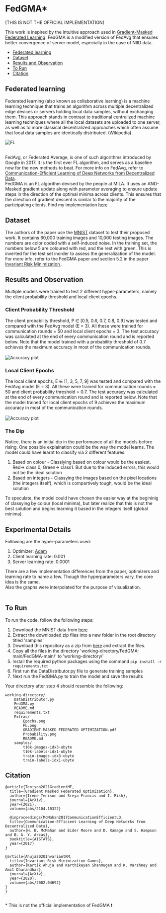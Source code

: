 # FedGMA*

[THIS IS NOT THE OFFICIAL IMPLEMENTATION]

This work is inspired by the intuitive approach used in [Gradient-Masked Federated Learning](https://github.com/siddarth-c/FedGMA/blob/main/Extras/GRADIENT-MASKED%20FEDERATED%20OPTIMIZATION.pdf). FedGMA is a modified version of FedAvg that ensures better convergence of server model, especially in the case of NIID data. 

- [Federated learning](#federated-learning)
- [Dataset](#dataset)
- [Results and Observation](#results-and-observation)
- [To Run](#to-run)
- [Citation](#citation)

## Federated learning
Federated learning (also known as collaborative learning) is a machine learning technique that trains an algorithm across multiple decentralized edge devices or servers holding local data samples, without exchanging them. This approach stands in contrast to traditional centralized machine learning techniques where all the local datasets are uploaded to one server, as well as to more classical decentralized approaches which often assume that local data samples are identically distributed. (Wikipedia) <br>

![FL](https://github.com/siddarth-c/FedGMA/blob/main/Extras/FL.png)

<br> FedAvg, or Federated Average, is one of such algorithms introduced by Google in 2017. It is the first ever FL algorithm, and serves as a baseline now for the new methods to beat. For more info on FedAvg, refer to [Communication-Efficient Learning of Deep Networks from Decentralized Data](https://arxiv.org/pdf/1602.05629.pdf). <br>
FedGMA is an FL algorithm devised by the people at MILA. It uses an AND-Masked gradient update along with parameter averaging to ensure update steps in the direction of the optimal minima across clients. This ensures that the direction of gradient descent is similar to the majority of the participating clients. Find my implementation [here](https://github.com/siddarth-c/FedGMA/blob/main/FedGMA.py)

## Dataset
The authors of the paper use the [MNIST](http://yann.lecun.com/exdb/mnist/) dataset to test their proposed work. It contains 60,000 training images and 10,000 testing images. The numbers are color coded with a self-induced noise. In the training set, the numbers below 5 are coloured with red, and the rest with green. This is inverted for the test set inorder to assess the generalization of the model. For more info, refer to the FedGMA paper and section 5.2 in the paper [Invariant Risk Minimization
](https://arxiv.org/pdf/1907.02893.pdf).

## Results and Observation
Multiple models were trained to test 2 different hyper-parameters, namely the client probability threshold and local client epochs.

### Client Probability Threshold
The client probability threshold, P ∈ [0.5, 0.6, 0.7, 0.8, 0.9] was tested and compared with the FedAvg model (E = 3). All these were trained for communication rounds = 50 and local client epochs = 3. The test accuracy was calculated at the end of every communication round and is reported below. Note that the model trained with a probability threshold of 0.7 achieves the maximum accuracy in most of the communication rounds. <br><br>
![Accuracy plot](https://github.com/siddarth-c/FedGMA/blob/main/Extras/Probability.png)

### Local Client Epochs
The local client epochs, E ∈ [1, 3, 5, 7, 9] was tested and compared with the FedAvg model (E = 3). All these were trained for communication rounds = 50 and client probability threshold = 0.7. The test accuracy was calculated at the end of every communication round and is reported below. Note that the model trained for local client epochs of 9 achieves the maximum accuracy in most of the communication rounds.<br><br>
![Accuracy plot](https://github.com/siddarth-c/FedGMA/blob/main/Extras/Epochs.png)
<br>
### The Dip
Notice, there is an initial dip in the performance of all the models before rising. One possible explaination could be the way the model learns. The model could have learnt to classify via 2 different features:
1. Based on colour - Classiying based on colour would be the easiest. Red-> class 0, Green-> class1. But due to the induced errors, this would not be the ideal solution
2. Based on integers - Classying the images based on the pixel locations (the integers itself), which is compartively tough, would be the ideal solution <br>

To speculate, the model could have chosen the easier way at the begininig of classying by colour (local minima), but later realize that this is not the best solution and begins learning it based in the integers itself (global minima). <br>

## Experimental Details
Following are the hyper-parameters used: <br>
1. Optimizer: [Adam](https://arxiv.org/abs/1412.6980)
2. Client learning rate: 0.001
3. Server learning rate: 0.0001

There are a few implementation differences from the paper, optimizers and learning rate to name a few. Though the hyperparameters vary, the core idea is the same. <br> 
Also the graphs were interpolated for the purpose of visualization.
<br><br> 

## To Run
To run the code, follow the following steps:
1. Download the MNIST data from [here](http://yann.lecun.com/exdb/mnist/)
2. Extract the downloaded zip files into a new folder in the root directory titled 'samples'
3. Download this repository as a zip from [here](https://github.com/siddarth-c/FedGMA/archive/refs/heads/main.zip) and extract the files. 
4. Copy all the files in the directory 'working-directory/FedGMA-main/FedGMA-main/' to 'working-directory/'
5. Install the required python packages using the command ```pip install -r requirements.txt```
6. First run the DataDistributor.py file to generate training samples
7. Next run the FedGMA.py to train the model and save the results
   
Your directory after step 4 should resemble the following:
```
working-directory/
    DataDistributor.py
    FedGMA.py
    README.md
    requirements.txt
    Extras/
        Epochs.png
        FL.png
        GRADIENT-MASKED FEDERATED OPTIMIZATION.pdf
        Probability.png
        README.md
    samples/
        t10k-images-idx3-ubyte
        t10k-labels-idx1-ubyte
        train-images-idx3-ubyte
        train-labels-idx1-ubyte
```

## Citation
```
@article{Tenison2021GradientMF,
  title={Gradient Masked Federated Optimization},
  author={Irene Tenison and Sreya Francis and I. Rish},
  journal={ArXiv},
  year={2021},
  volume={abs/2104.10322}
  
  @inproceedings{McMahan2017CommunicationEfficientLO,
  title={Communication-Efficient Learning of Deep Networks from Decentralized Data},
  author={H. B. McMahan and Eider Moore and D. Ramage and S. Hampson and B. A. Y. Arcas},
  booktitle={AISTATS},
  year={2017}
}

@article{Ahuja2020InvariantRM,
  title={Invariant Risk Minimization Games},
  author={Kartik Ahuja and Karthikeyan Shanmugam and K. Varshney and Amit Dhurandhar},
  journal={ArXiv},
  year={2020},
  volume={abs/2002.04692}
}
}


```

\* This is not the official implementation of FedGMA :exclamation:

